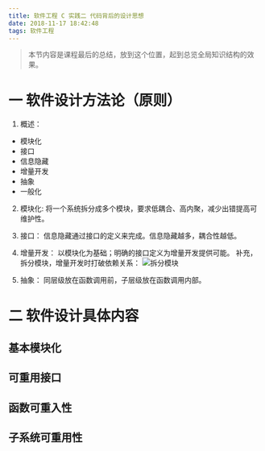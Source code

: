 ```yaml
---
title: 软件工程 C 实践二 代码背后的设计思想
date: 2018-11-17 18:42:48
tags: 软件工程
---
```

> 本节内容是课程最后的总结，放到这个位置，起到总览全局知识结构的效果。

# 一 软件设计方法论（原则）
1. 概述：
- 模块化
- 接口
- 信息隐藏
- 增量开发
- 抽象
- 一般化

2. 模块化:
将一个系统拆分成多个模块，要求低耦合、高内聚，减少出错提高可维护性。

3. 接口：
信息隐藏通过接口的定义来完成。信息隐藏越多，耦合性越低。

4. 增量开发：
以模块化为基础；明确的接口定义为增量开发提供可能。
补充，拆分模块，增量开发时打破依赖关系：
![拆分模块](图1.PNG)

5. 抽象：
同层级放在函数调用前，子层级放在函数调用内部。

# 二 软件设计具体内容
## 基本模块化

## 可重用接口

## 函数可重入性

## 子系统可重用性
